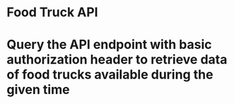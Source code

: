 # Food Truck API

# Query the API endpoint with basic authorization header to retrieve data of food trucks available during the given time

